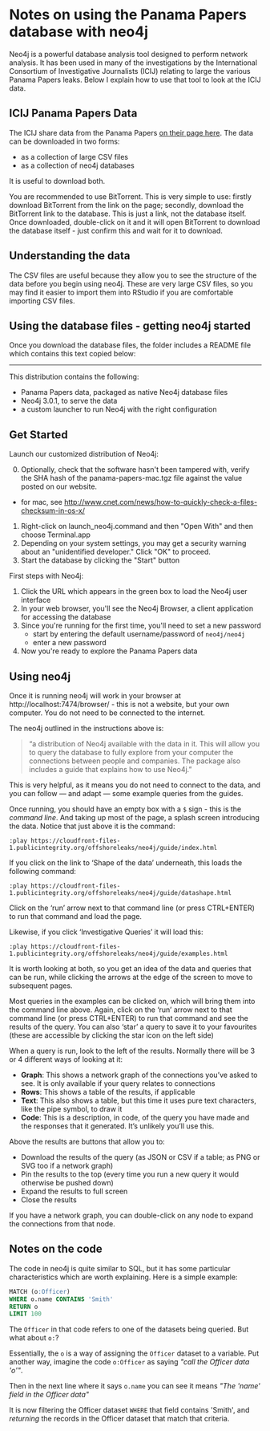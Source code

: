 # Notes on using the Panama Papers database with neo4j

Neo4j is a powerful database analysis tool designed to perform network analysis. It has been used in many of the investigations by the International Consortium of Investigative Journalists (ICIJ) relating to large the various Panama Papers leaks. Below I explain how to use that tool to look at the ICIJ data.

## ICIJ Panama Papers Data

The ICIJ share data from the Panama Papers [on their page here](https://offshoreleaks.icij.org/pages/database). The data can be downloaded in two forms: 

* as a collection of large CSV files
* as a collection of neo4j databases

It is useful to download both. 

You are recommended to use BitTorrent. This is very simple to use: firstly download BitTorrent from the link on the page; secondly, download the BitTorrent link to the database. This is just a link, not the database itself. Once downloaded, double-click on it and it will open BitTorrent to download the database itself - just confirm this and wait for it to download.

## Understanding the data

The CSV files are useful because they allow you to see the structure of the data before you begin using neo4j. These are very large CSV files, so you may find it easier to import them into RStudio if you are comfortable importing CSV files. 


## Using the database files - getting neo4j started

Once you download the database files, the folder includes a README file which contains this text copied below:

--------------------------------------
This distribution contains the following:

 - Panama Papers data, packaged as native Neo4j database files
 - Neo4j 3.0.1, to serve the data
 - a custom launcher to run Neo4j with the right configuration

Get Started
-----------

Launch our customized distribution of Neo4j:

0. Optionally, check that the software hasn't been tampered with, verify the
  SHA  hash of the panama-papers-mac.tgz file against the value posted
  on our website.
  - for mac, see http://www.cnet.com/news/how-to-quickly-check-a-files-checksum-in-os-x/ 
1. Right-click on launch_neo4j.command and then "Open With" and then choose Terminal.app
2. Depending on your system settings, you may get a security warning about
   an "unidentified developer." Click "OK" to proceed.
3. Start the database by clicking the "Start" button

First steps with Neo4j:

1. Click the URL which appears in the green box to load the Neo4j user interface
2. In your web browser, you'll see the Neo4j Browser, a client application for
   accessing the database
3. Since you're running for the first time, you'll need to set a new password
   - start by entering the default username/password of `neo4j/neo4j`
   - enter a new password
4. Now you're ready to explore the Panama Papers data

## Using neo4j

Once it is running neo4j will work in your browser at http://localhost:7474/browser/ - this is not a website, but your own computer. You do not need to be connected to the internet.

The neo4j outlined in the instructions above is:

> “a distribution of Neo4j available with the data in it. This will allow you to query the database to fully explore from your computer the connections between people and companies. The package also includes a guide that explains how to use Neo4j.”

This is very helpful, as it means you do not need to connect to the data, and you can follow — and adapt — some example queries from the guides.

Once running, you should have an empty box with a `$` sign - this is the *command line*. And taking up most of the page, a splash screen introducing the data. Notice that just above it is the command:

`:play https://cloudfront-files-1.publicintegrity.org/offshoreleaks/neo4j/guide/index.html`

If you click on the link to ‘Shape of the data’ underneath, this loads the following command:

`:play https://cloudfront-files-1.publicintegrity.org/offshoreleaks/neo4j/guide/datashape.html`

Click on the ‘run’ arrow next to that command line (or press CTRL+ENTER) to run that command and load the page.

Likewise, if you click ‘Investigative Queries’ it will load this:

`:play https://cloudfront-files-1.publicintegrity.org/offshoreleaks/neo4j/guide/examples.html`

It is worth looking at both, so you get an idea of the data and queries that can be run, while clicking the arrows at the edge of the screen to move to subsequent pages.

Most queries in the examples can be clicked on, which will bring them into the command line above. Again, click on the ‘run’ arrow next to that command line (or press CTRL+ENTER) to run that command and see the results of the query. You can also ‘star’ a query to save it to your favourites (these are accessible by clicking the star icon on the left side)

When a query is run, look to the left of the results. Normally there will be 3 or 4 different ways of looking at it:

* **Graph**: This shows a network graph of the connections you’ve asked to see. It is only available if your query relates to connections
* **Rows**: This shows a table of the results, if applicable
* **Text**: This also shows a table, but this time it uses pure text characters, like the pipe symbol, to draw it
* **Code**: This is a description, in code, of the query you have made and the responses that it generated. It’s unlikely you’ll use this.

Above the results are buttons that allow you to: 

* Download the results of the query (as JSON or CSV if a table; as PNG or SVG too if a network graph)
* Pin the results to the top (every time you run a new query it would otherwise be pushed down)
* Expand the results to full screen
* Close the results

If you have a network graph, you can double-click on any node to expand the connections from that node.

## Notes on the code

The code in neo4j is quite similar to SQL, but it has some particular characteristics which are worth explaining. Here is a simple example:

```sql
MATCH (o:Officer)
WHERE o.name CONTAINS 'Smith'
RETURN o
LIMIT 100
```

The `Officer` in that code refers to one of the datasets being queried. But what about `o:`?

Essentially, the `o` is a way of assigning the `Officer` dataset to a variable. Put another way, imagine the code `o:Officer` as saying *"call the Officer data 'o'"*. 

Then in the next line where it says `o.name` you can see it means *"The 'name' field in the Officer data"*

It is now filtering the Officer dataset `WHERE` that field contains 'Smith', and *returning* the records in the Officer dataset that match that criteria.
